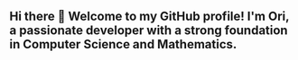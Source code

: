 ## Hi there 👋 Welcome to my GitHub profile! I'm Ori, a passionate developer with a strong foundation in Computer Science and Mathematics.

<!--
**ori-eksh/ori-eksh** is a ✨ _special_ ✨ repository because its `README.md` (this file) appears on your GitHub profile.

Here are some ideas to get you started:

🔭  I’m currently working on making my programming skills as strong as possible.
🌱 I’m currently learning a new programming language: PHP!
👯 I’m looking to collaborate on projects involving machine learning, algorithm design, and educational tools.
💬 Ask me about math, computer science, or how to get started in coding!
📫 How to reach me: LinkedIn, Email.
⚡ Fun fact: I love teaching and am working on becoming a private tutor for math and computer science!
-->

